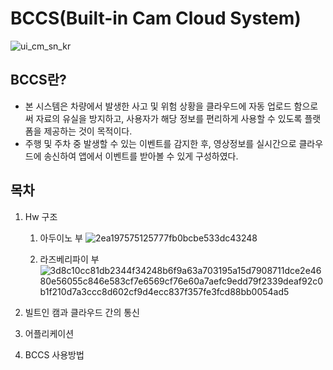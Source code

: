 
# BCCS(Built-in Cam Cloud System)


![ui_cm_sn_kr](https://user-images.githubusercontent.com/110047222/192769109-c6e813d8-a66d-47ac-aeae-73838c1e9814.png)



## BCCS란?

* 본 시스템은 차량에서 발생한 사고 및 위험 상황을 클라우드에 자동 업로드 함으로써 자료의 유실을 방지하고, 사용자가 해당 정보를 편리하게 사용할 수 있도록 플랫폼을 제공하는 것이 목적이다.
* 주행 및 주차 중 발생할 수 있는 이벤트를 감지한 후, 영상정보를 실시간으로 클라우드에 송신하여 앱에서 이벤트를 받아볼 수 있게 구성하였다.

## 목차
 1. Hw 구조
      1. 아두이노 부 ![2ea197575125777fb0bcbe533dc43248](https://user-images.githubusercontent.com/110047222/192770165-f08af4b4-497f-49b6-8ffa-b7165a9ed0ff.png)

      2. 라즈베리파이 부
      ![3d8c10cc81db2344f34248b6f9a63a703195a15d7908711dce2e4680e56055c846e583cf7e6569cf76e60a7aefc9edd79f2339deaf92c0b1f210d7a3ccc8d602cf9d4ecc837f357fe3fcd88bb0054ad5](https://user-images.githubusercontent.com/110047222/192770204-35d736f6-ad26-46eb-b223-81fd3764ad64.jpg)

  2. 빌트인 캠과 클라우드 간의 통신
  3. 어플리케이션
  4. BCCS 사용방법
